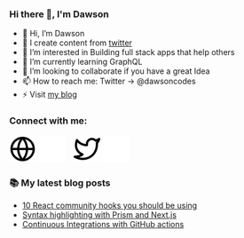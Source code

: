 ### Hi there 👋, I'm Dawson

- 👋 Hi, I’m Dawson
- 📕 I create content from [twitter](https://twitter.com/dawsoncodes)
- 👀 I’m interested in Building full stack apps that help others
- 🌱 I’m currently learning GraphQL
- 💞️ I’m looking to collaborate if you have a great Idea
- 📫 How to reach me: Twitter -> @dawsoncodes
- ⚡  Visit [my blog](https://dawsoncodes.com)

### Connect with me:

[![website](./img/globe-light.svg)](https://dawsoncodes.com#gh-light-mode-only)
[![website](./img/globe-dark.svg)](https://dawsoncodes.com#gh-dark-mode-only)
&nbsp;&nbsp;
[![website](./img/twitter-light.svg)](https://twitter.com/dawsoncodes#gh-light-mode-only)
[![website](./img/twitter-dark.svg)](https://twitter.com/dawsoncodes#gh-dark-mode-only)

### 📚 My latest blog posts
<!-- BLOG-POST-LIST:START -->
- [10 React community hooks you should be using](https://dev.to/dawsoncodes/10-react-community-hooks-1h6c)
- [Syntax highlighting with Prism and Next.js](https://dev.to/dawsoncodes/syntax-highlighting-with-prism-and-nextjs-40ee)
- [Continuous Integrations with GitHub actions](https://dev.to/dawsoncodes/continuous-integrations-with-github-actions-26ig)
<!-- BLOG-POST-LIST:END -->

